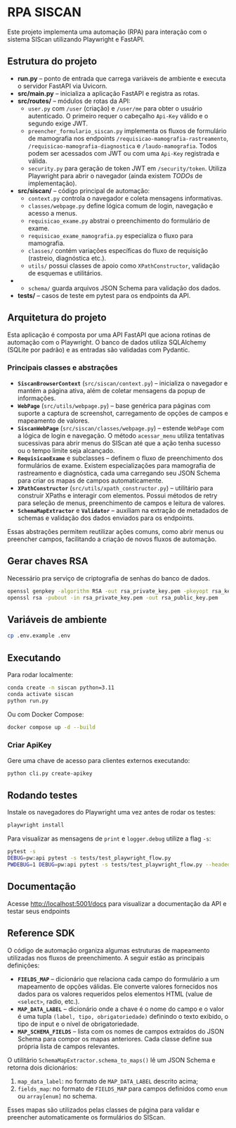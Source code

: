 # RPA SISCAN

Este projeto implementa uma automação (RPA) para interação com o sistema SIScan utilizando Playwright e FastAPI.

## Estrutura do projeto

- **run.py** – ponto de entrada que carrega variáveis de ambiente e executa o servidor FastAPI via Uvicorn.
- **src/main.py** – inicializa a aplicação FastAPI e registra as rotas.
- **src/routes/** – módulos de rotas da API:
  - `user.py` com `/user` (criação) e `/user/me` para obter o usuário autenticado. O primeiro requer o cabeçalho `Api-Key` válido e o segundo exige JWT.
  - `preencher_formulario_siscan.py` implementa os fluxos de formulário de mamografia nos endpoints
    `/requisicao-mamografia-rastreamento`, `/requisicao-mamografia-diagnostica` e `/laudo-mamografia`.
    Todos podem ser acessados com JWT ou com uma `Api-Key` registrada e válida.
  - `security.py` para geração de token JWT em `/security/token`.
  Utiliza Playwright para abrir o navegador (ainda existem *TODOs* de implementação).
- **src/siscan/** – código principal de automação:
  - `context.py` controla o navegador e coleta mensagens informativas.
  - `classes/webpage.py` define lógica comum de login, navegação e acesso a menus.
  - `requisicao_exame.py` abstrai o preenchimento do formulário de exame.
  - `requisicao_exame_mamografia.py` especializa o fluxo para mamografia.
  - `classes/` contém variações específicas do fluxo de requisição (rastreio, diagnóstica etc.).
  - `utils/` possui classes de apoio como `XPathConstructor`, validação de esquemas e utilitários.
-  - `schema/` guarda arquivos JSON Schema para validação dos dados.
- **tests/** – casos de teste em pytest para os endpoints da API.

## Arquitetura do projeto

Esta aplicação é composta por uma API FastAPI que aciona rotinas de
automação com o Playwright. O banco de dados utiliza SQLAlchemy (SQLite
por padrão) e as entradas são validadas com Pydantic.

### Principais classes e abstrações

- **`SiscanBrowserContext`** (`src/siscan/context.py`) – inicializa o
  navegador e mantém a página ativa, além de coletar mensagens da popup
  de informações.
- **`WebPage`** (`src/utils/webpage.py`) – base genérica para páginas com
  suporte a captura de screenshot, carregamento de opções de campos e
  mapeamento de valores.
- **`SiscanWebPage`** (`src/siscan/classes/webpage.py`) – estende
  `WebPage` com a lógica de login e navegação. O método `acessar_menu`
  utiliza tentativas sucessivas para abrir menus do SIScan até que a
  ação tenha sucesso ou o tempo limite seja alcançado.
- **`RequisicaoExame`** e subclasses – definem o fluxo de preenchimento
  dos formulários de exame. Existem especializações para mamografia de
  rastreamento e diagnóstica, cada uma carregando seu JSON Schema para
  criar os mapas de campos automaticamente.
- **`XPathConstructor`** (`src/utils/xpath_constructor.py`) – utilitário
  para construir XPaths e interagir com elementos. Possui métodos de
  retry para seleção de menus, preenchimento de campos e leitura de
  valores.
- **`SchemaMapExtractor`** e **`Validator`** – auxiliam na extração de
  metadados de schemas e validação dos dados enviados para os endpoints.

Essas abstrações permitem reutilizar ações comuns, como abrir menus ou
preencher campos, facilitando a criação de novos fluxos de automação.

## Gerar chaves RSA

Necessário pra serviço de criptografia de senhas do banco de dados.

```bash
openssl genpkey -algorithm RSA -out rsa_private_key.pem -pkeyopt rsa_keygen_bits:2048
openssl rsa -pubout -in rsa_private_key.pem -out rsa_public_key.pem
```

## Variáveis de ambiente


```bash
cp .env.example .env
```

## Executando

Para rodar localmente:

```bash
conda create -n siscan python=3.11
conda activate siscan
python run.py
```

Ou com Docker Compose:

```bash
docker compose up -d --build
```

### Criar ApiKey

Gere uma chave de acesso para clientes externos executando:

```bash
python cli.py create-apikey
```

## Rodando testes
Instale os navegadores do Playwright uma vez antes de rodar os testes:

```bash
playwright install
```

Para visualizar as mensagens de `print` e `logger.debug` utilize a flag `-s`:

```bash
pytest -s
DEBUG=pw:api pytest -s tests/test_playwright_flow.py
PWDEBUG=1 DEBUG=pw:api pytest -s tests/test_playwright_flow.py --headed --browser chromium

```

## Documentação

Acesse [http://localhost:5001/docs](http://localhost:5001/docs) para visualizar a documentação da API e testar seus endpoints


## Reference SDK

O código de automação organiza algumas estruturas de mapeamento utilizadas nos fluxos de preenchimento. A seguir estão as principais definições:

- **`FIELDS_MAP`** – dicionário que relaciona cada campo do formulário a um mapeamento de opções válidas. Ele converte valores fornecidos nos dados para os valores requeridos pelos elementos HTML (value de `<select>`, radio, etc.).
- **`MAP_DATA_LABEL`** – dicionário onde a chave é o nome do campo e o valor é uma tupla `(label, tipo, obrigatoriedade)` definindo o texto exibido, o tipo de input e o nível de obrigatoriedade.
- **`MAP_SCHEMA_FIELDS`** – lista com os nomes de campos extraídos do JSON Schema para compor os mapas anteriores. Cada classe define sua própria lista de campos relevantes.

O utilitário `SchemaMapExtractor.schema_to_maps()` lê um JSON Schema e retorna dois dicionários:

1. `map_data_label`: no formato de `MAP_DATA_LABEL` descrito acima;
2. `fields_map`: no formato de `FIELDS_MAP` para campos definidos como `enum` ou `array[enum]` no schema.

Esses mapas são utilizados pelas classes de página para validar e preencher automaticamente os formulários do SIScan.
